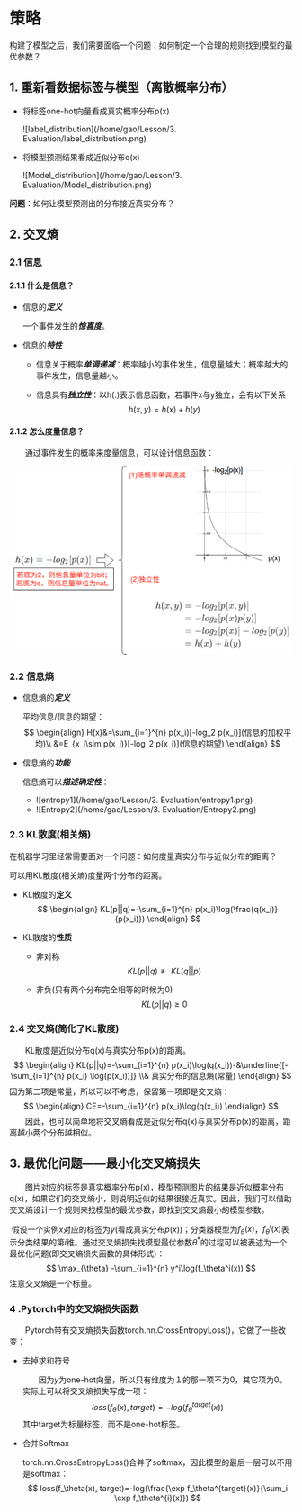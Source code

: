 # 策略

构建了模型之后，我们需要面临一个问题：如何制定一个合理的规则找到模型的最优参数？

## 1. 重新看数据标签与模型（离散概率分布）

- 将标签one-hot向量看成真实概率分布p(x)

  ![label_distribution](/home/gao/Lesson/3. Evaluation/label_distribution.png)

  

- 将模型预测结果看成近似分布q(x)

  ![Model_distribution](/home/gao/Lesson/3. Evaluation/Model_distribution.png)

**问题**：如何让模型预测出的分布接近真实分布？

## 2. 交叉熵

### 2.1 信息

#### 2.1.1 什么是信息？

- 信息的***定义***

  一个事件发生的***惊喜度***。

- 信息的***特性***

  - 信息关于概率***单调递减***：概率越小的事件发生，信息量越大；概率越大的事件发生，信息量越小。

  - 信息具有***独立性***：以h(.)表示信息函数，若事件x与y独立，会有以下关系
    $$
    h(x,y)=h(x)+h(y)
    $$

#### 2.1.2 怎么度量信息？

　　通过事件发生的概率来度量信息，可以设计信息函数：

![info_prop](./info_prop.png)

### 2.2 信息熵

- 信息熵的***定义***

  平均信息/信息的期望：
  $$
  \begin{align}
  H(x)&=\sum_{i=1}^{n} p(x_i)[-log_2 p(x_i)](信息的加权平均)\\
  &=E_{x_i\sim p(x_i)}[-log_2 p(x_i)](信息的期望)
  \end{align}
  $$

- 信息熵的***功能***

  信息熵可以***描述确定性***：

  - ![entropy1](/home/gao/Lesson/3. Evaluation/entropy1.png)
  - ![Entropy2](/home/gao/Lesson/3. Evaluation/Entropy2.png)

### 2.3 KL散度(相关熵)

在机器学习里经常需要面对一个问题：如何度量真实分布与近似分布的距离？

可以用KL散度(相关熵)度量两个分布的距离。

- KL散度的**定义**
  $$
  \begin{align}
  KL(p||q)=-\sum_{i=1}^{n} p(x_i)\log(\frac{q(x_i)}{p(x_i)})
  \end{align}
  $$

- KL散度的**性质**

  - 非对称
    $$
    KL(p||q)\not\equiv KL(q||p)
    $$

  - 非负(只有两个分布完全相等的时候为0)
    $$
    KL(p||q)\geq0
    $$

### 2.4 交叉熵(简化了KL散度)

　　KL散度是近似分布q(x)与真实分布p(x)的距离。
$$
\begin{align}
KL(p||q)=-\sum_{i=1}^{n} p(x_i)\log(q(x_i))-&\underline{[-\sum_{i=1}^{n} p(x_i) \log(p(x_i))]}
\\& 真实分布的信息熵(常量)
\end{align}
$$
因为第二项是常量，所以可以不考虑，保留第一项即是交叉熵：
$$
\begin{align}
CE=-\sum_{i=1}^{n} p(x_i)\log(q(x_i))
\end{align}
$$
　　因此，也可以简单地将交叉熵看成是近似分布q(x)与真实分布p(x)的距离，距离越小两个分布越相似。

## 3. 最优化问题——最小化交叉熵损失

　　图片对应的标签是真实概率分布p(x)，模型预测图片的结果是近似概率分布q(x)，如果它们的交叉熵小，则说明近似的结果很接近真实。因此，我们可以借助交叉熵设计一个规则来找模型的最优参数，即找到交叉熵最小的模型参数。

​	假设一个实例$x$对应的标签为$y$(看成真实分布$p(x)$)；分类器模型为$f_\theta(x)$，$f_\theta^i(x)$表示分类结果的第$i$维。通过交叉熵损失找模型最优参数$\theta^*$的过程可以被表述为一个最优化问题(即交叉熵损失函数的具体形式)：
$$
\max_{\theta} -\sum_{i=1}^{n} y^i\log(f_\theta^i(x))
$$
注意交叉熵是一个标量。

### 4 .Pytorch中的交叉熵损失函数

　　Pytorch带有交叉熵损失函数torch.nn.CrossEntropyLoss()，它做了一些改变：

- 去掉求和符号

  　　因为$y$为one-hot向量，所以只有维度为１的那一项不为0，其它项为0。实际上可以将交叉熵损失写成一项：
  $$
  loss(f_\theta(x), target)=-log(f_\theta^{target}(x))
  $$
  其中target为标量标签，而不是one-hot标签。

- 合并Softmax

  torch.nn.CrossEntropyLoss()合并了softmax，因此模型的最后一层可以不用是softmax：
  $$
  loss(f_\theta(x), target)=-log(\frac{\exp f_\theta^{target}(x)}{\sum_i \exp f_\theta^{i}(x)})
  $$
  

